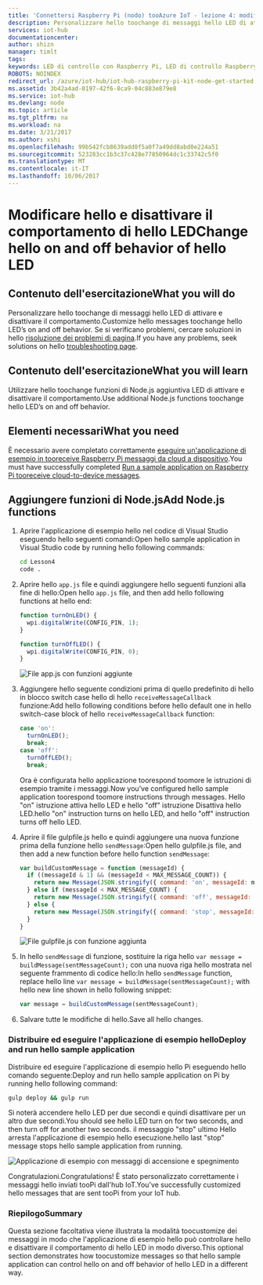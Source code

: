 ```yaml
---
title: 'Connettersi Raspberry Pi (nodo) tooAzure IoT - lezione 4: modificare app | Documenti Microsoft'
description: Personalizzare hello toochange di messaggi hello LED di attivare e disattivare il comportamento.
services: iot-hub
documentationcenter: 
author: shizn
manager: timlt
tags: 
keywords: LED di controllo con Raspberry Pi, LED di controllo Raspberry Pi, LED di controllo Raspberry Pi
ROBOTS: NOINDEX
redirect_url: /azure/iot-hub/iot-hub-raspberry-pi-kit-node-get-started
ms.assetid: 3b42a4ad-0197-42f6-8ca9-04c883e879e8
ms.service: iot-hub
ms.devlang: node
ms.topic: article
ms.tgt_pltfrm: na
ms.workload: na
ms.date: 3/21/2017
ms.author: xshi
ms.openlocfilehash: 99b542fcb8639add0f5a0f7a49dd8abd0e224a51
ms.sourcegitcommit: 523283cc1b3c37c428e77850964dc1c33742c5f0
ms.translationtype: MT
ms.contentlocale: it-IT
ms.lasthandoff: 10/06/2017
---
```

# <a name="change-hello-on-and-off-behavior-of-hello-led"></a><span data-ttu-id="a6c95-104">Modificare hello e disattivare il comportamento di hello LED</span><span class="sxs-lookup"><span data-stu-id="a6c95-104">Change hello on and off behavior of hello LED</span></span>
## <a name="what-you-will-do"></a><span data-ttu-id="a6c95-105">Contenuto dell'esercitazione</span><span class="sxs-lookup"><span data-stu-id="a6c95-105">What you will do</span></span>
<span data-ttu-id="a6c95-106">Personalizzare hello toochange di messaggi hello LED di attivare e disattivare il comportamento.</span><span class="sxs-lookup"><span data-stu-id="a6c95-106">Customize hello messages toochange hello LED’s on and off behavior.</span></span> <span data-ttu-id="a6c95-107">Se si verificano problemi, cercare soluzioni in hello [risoluzione dei problemi di pagina](iot-hub-raspberry-pi-kit-node-troubleshooting.md).</span><span class="sxs-lookup"><span data-stu-id="a6c95-107">If you have any problems, seek solutions on hello [troubleshooting page](iot-hub-raspberry-pi-kit-node-troubleshooting.md).</span></span>

## <a name="what-you-will-learn"></a><span data-ttu-id="a6c95-108">Contenuto dell'esercitazione</span><span class="sxs-lookup"><span data-stu-id="a6c95-108">What you will learn</span></span>
<span data-ttu-id="a6c95-109">Utilizzare hello toochange funzioni di Node.js aggiuntiva LED di attivare e disattivare il comportamento.</span><span class="sxs-lookup"><span data-stu-id="a6c95-109">Use additional Node.js functions toochange hello LED’s on and off behavior.</span></span>

## <a name="what-you-need"></a><span data-ttu-id="a6c95-110">Elementi necessari</span><span class="sxs-lookup"><span data-stu-id="a6c95-110">What you need</span></span>
<span data-ttu-id="a6c95-111">È necessario avere completato correttamente [eseguire un'applicazione di esempio in tooreceive Raspberry Pi messaggi da cloud a dispositivo](iot-hub-raspberry-pi-kit-node-lesson4-send-cloud-to-device-messages.md).</span><span class="sxs-lookup"><span data-stu-id="a6c95-111">You must have successfully completed [Run a sample application on Raspberry Pi tooreceive cloud-to-device messages](iot-hub-raspberry-pi-kit-node-lesson4-send-cloud-to-device-messages.md).</span></span>

## <a name="add-nodejs-functions"></a><span data-ttu-id="a6c95-112">Aggiungere funzioni di Node.js</span><span class="sxs-lookup"><span data-stu-id="a6c95-112">Add Node.js functions</span></span>
1. <span data-ttu-id="a6c95-113">Aprire l'applicazione di esempio hello nel codice di Visual Studio eseguendo hello seguenti comandi:</span><span class="sxs-lookup"><span data-stu-id="a6c95-113">Open hello sample application in Visual Studio code by running hello following commands:</span></span>
   
   ```bash
   cd Lesson4
   code .
   ```
2. <span data-ttu-id="a6c95-114">Aprire hello `app.js` file e quindi aggiungere hello seguenti funzioni alla fine di hello:</span><span class="sxs-lookup"><span data-stu-id="a6c95-114">Open hello `app.js` file, and then add hello following functions at hello end:</span></span>
   
   ```javascript
   function turnOnLED() {
     wpi.digitalWrite(CONFIG_PIN, 1);
   }
   
   function turnOffLED() {
     wpi.digitalWrite(CONFIG_PIN, 0);
   }
   ```
   
   ![File app.js con funzioni aggiunte](media/iot-hub-raspberry-pi-lessons/lesson4/updated_app_js.png)
3. <span data-ttu-id="a6c95-116">Aggiungere hello seguente condizioni prima di quello predefinito di hello in blocco switch case hello di hello `receiveMessageCallback` funzione:</span><span class="sxs-lookup"><span data-stu-id="a6c95-116">Add hello following conditions before hello default one in hello switch-case block of hello `receiveMessageCallback` function:</span></span>
   
   ```javascript
   case 'on':
     turnOnLED();
     break;
   case 'off':
     turnOffLED();
     break;
   ```
   
   <span data-ttu-id="a6c95-117">Ora è configurata hello applicazione toorespond toomore le istruzioni di esempio tramite i messaggi.</span><span class="sxs-lookup"><span data-stu-id="a6c95-117">Now you’ve configured hello sample application toorespond toomore instructions through messages.</span></span> <span data-ttu-id="a6c95-118">Hello "on" istruzione attiva hello LED e hello "off" istruzione Disattiva hello LED.</span><span class="sxs-lookup"><span data-stu-id="a6c95-118">hello "on" instruction turns on hello LED, and hello "off" instruction turns off hello LED.</span></span>
4. <span data-ttu-id="a6c95-119">Aprire il file gulpfile.js hello e quindi aggiungere una nuova funzione prima della funzione hello `sendMessage`:</span><span class="sxs-lookup"><span data-stu-id="a6c95-119">Open hello gulpfile.js file, and then add a new function before hello function `sendMessage`:</span></span>
   
   ```javascript
   var buildCustomMessage = function (messageId) {
     if ((messageId & 1) && (messageId < MAX_MESSAGE_COUNT)) {
       return new Message(JSON.stringify({ command: 'on', messageId: messageId }));
     } else if (messageId < MAX_MESSAGE_COUNT) {
       return new Message(JSON.stringify({ command: 'off', messageId: messageId }));
     } else {
       return new Message(JSON.stringify({ command: 'stop', messageId: messageId }));
     }
   }
   ```
   
   ![File gulpfile.js con funzione aggiunta](media/iot-hub-raspberry-pi-lessons/lesson4/updated_gulpfile.png)
5. <span data-ttu-id="a6c95-121">In hello `sendMessage` di funzione, sostituire la riga hello `var message = buildMessage(sentMessageCount);` con una nuova riga hello mostrata nel seguente frammento di codice hello:</span><span class="sxs-lookup"><span data-stu-id="a6c95-121">In hello `sendMessage` function, replace hello line `var message = buildMessage(sentMessageCount);` with hello new line shown in hello following snippet:</span></span>
   
   ```javascript
   var message = buildCustomMessage(sentMessageCount);
   ```
6. <span data-ttu-id="a6c95-122">Salvare tutte le modifiche di hello.</span><span class="sxs-lookup"><span data-stu-id="a6c95-122">Save all hello changes.</span></span>

### <a name="deploy-and-run-hello-sample-application"></a><span data-ttu-id="a6c95-123">Distribuire ed eseguire l'applicazione di esempio hello</span><span class="sxs-lookup"><span data-stu-id="a6c95-123">Deploy and run hello sample application</span></span>
<span data-ttu-id="a6c95-124">Distribuire ed eseguire l'applicazione di esempio hello Pi eseguendo hello comando seguente:</span><span class="sxs-lookup"><span data-stu-id="a6c95-124">Deploy and run hello sample application on Pi by running hello following command:</span></span>

```bash
gulp deploy && gulp run
```

<span data-ttu-id="a6c95-125">Si noterà accendere hello LED per due secondi e quindi disattivare per un altro due secondi.</span><span class="sxs-lookup"><span data-stu-id="a6c95-125">You should see hello LED turn on for two seconds, and then turn off for another two seconds.</span></span> <span data-ttu-id="a6c95-126">il messaggio "stop" ultimo Hello arresta l'applicazione di esempio hello esecuzione.</span><span class="sxs-lookup"><span data-stu-id="a6c95-126">hello last "stop" message stops hello sample application from running.</span></span>

![Applicazione di esempio con messaggi di accensione e spegnimento](media/iot-hub-raspberry-pi-lessons/lesson4/gulp_on_and_off.png)

<span data-ttu-id="a6c95-128">Congratulazioni.</span><span class="sxs-lookup"><span data-stu-id="a6c95-128">Congratulations!</span></span> <span data-ttu-id="a6c95-129">È stato personalizzato correttamente i messaggi hello inviati tooPi dall'hub IoT.</span><span class="sxs-lookup"><span data-stu-id="a6c95-129">You’ve successfully customized hello messages that are sent tooPi from your IoT hub.</span></span>

### <a name="summary"></a><span data-ttu-id="a6c95-130">Riepilogo</span><span class="sxs-lookup"><span data-stu-id="a6c95-130">Summary</span></span>
<span data-ttu-id="a6c95-131">Questa sezione facoltativa viene illustrata la modalità toocustomize dei messaggi in modo che l'applicazione di esempio hello può controllare hello e disattivare il comportamento di hello LED in modo diverso.</span><span class="sxs-lookup"><span data-stu-id="a6c95-131">This optional section demonstrates how toocustomize messages so that hello sample application can control hello on and off behavior of hello LED in a different way.</span></span>

